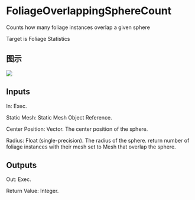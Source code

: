 # FoliageOverlappingSphereCount

Counts how many foliage instances overlap a given sphere

Target is Foliage Statistics

## 图示

![]($-20221218-19004167.png)

## Inputs

In: Exec.

Static Mesh: Static Mesh Object Reference.

Center Position: Vector. The center position of the sphere.

Radius: Float (single-precision). The radius of the sphere. return number of foliage instances with their mesh set to Mesh that overlap the sphere.  

## Outputs

Out: Exec.

Return Value: Integer.

